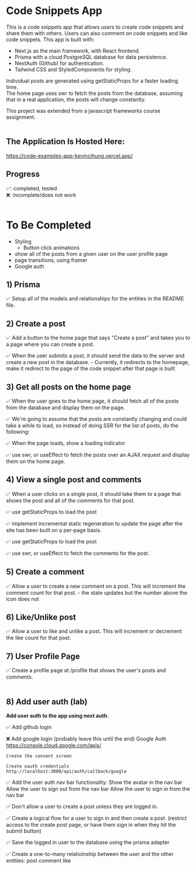 # Code Snippets App

This is a code snippets app that allows users to create code snippets and share them with others. 
Users can also comment on code snippets and like code snippets. 
This app is built with: 
* Next.js as the main framework, with React frontend. 
* Prisma with a cloud PostgreSQL database for data persistence.
* NextAuth (Github) for authentication. 
* Tailwind CSS and StyledComponents for styling. <br>
 

Individual posts are generated using getStaticProps for a faster loading time.<br>
The home page uses swr to fetch the posts from the database, assuming that in a real application, the posts will change constantly. <br>


This project was extended from a javascript frameworks course assignment.<br><br>

## The Application Is Hosted Here:
https://code-examples-app-kevincjhung.vercel.app/

## Progress
✅: completed, tested<br>
❌: incomplete/does not work <br><br>


# To Be Completed
- Styling
    - Button click animations
- show all of the posts from a given user on the user profile page
- page transitions, using framer
- Google auth <br>


## 1) Prisma

✅ Setup all of the models and relationships for the entities in the README file.

## 2) Create a post

✅ Add a button to the home page that says "Create a post" and takes you to a page where you can create a post.

✅ When the user submits a post, it should send the data to the server and create a new post in the database.
    - Currently, it redirects to the homepage, make it redirect to the page of the code snippet after that page is built

## 3) Get all posts on the home page

✅ When the user goes to the home page, it should fetch all of the posts from the database and display them on the page.

✅ We're going to assume that the posts are constantly changing and could take a while to load, so instead of doing SSR for the list of posts, do the following:

✅ When the page loads, show a loading indicator

✅ use swr, or useEffect to fetch the posts over an AJAX request and display them on the home page.

## 4) View a single post and comments

✅ When a user clicks on a single post, it should take them to a page that shows the post and all of the comments for that post.

✅ use getStaticProps to load the post

✅ implement incremental static regeneration to update the page after the site has been built on a per-page basis.  

✅ use getStaticProps to load the post

✅ use swr, or useEffect to fetch the comments for the post.

## 5) Create a comment

✅ Allow a user to create a new comment on a post. This will increment the comment count for that post.
    - the state updates but the number above the icon does not

## 6) Like/Unlike post

✅  Allow a user to like and unlike a post. This will increment or decrement the like count for that post.

## 7) User Profile Page

✅ Create a profile page at /profile that shows the user's posts and comments.<br><br>


## 8) Add user auth (lab)

<b>Add user auth to the app using next auth.</b>

✅ Add github login

❌ Add google login (probably leave this until the end)
    Google Auth
    <https://console.cloud.google.com/apis/>

    Create the consent screen

    Create oauth credentials
    http://localhost:3000/api/auth/callback/google

✅ Add the user auth nav bar functionality: Show the avatar in the nav bar
    Allow the user to sign out from the nav bar
    Allow the user to sign in from the nav bar

✅ Don't allow a user to create a post unless they are logged in.

✅ Create a logical flow for a user to sign in and then create a post.
    (restrict access to the create post page, or have them sign in when they hit the submit button)

✅ Save the logged in user to the database using the prisma adapter

✅ Create a one-to-many relatioinship between the user and the other entities:
    post
    comment
    like

